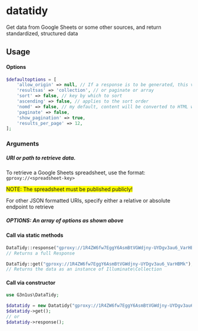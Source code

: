 # datatidy
Get data from Google Sheets or some other sources, and return standardized, structured data

## Usage

#### Options
```php
$defaultoptions = [
	'allow_origin' => null, // If a response is to be generated, this value will be applied to an Access-Control-Allow-Origin header
	'resultsas' => 'collection', // or paginate or array
	'sort' => false, // key by which to sort
	'ascending' => false, // applies to the sort order
	'nomd' => false, // my default, content will be converted to HTML with Markdown, this option disables this
	'paginate' => false,
	'show_pagination' => true,
	'results_per_page' => 12,
];
```
### Arguments

##### URI or path to retrieve data. 
To retrieve a Google Sheets spreadsheet, use the format: `gproxy://<spreadsheet-key>`

<span style="background-color: #FFFF00">NOTE: The spreadsheet must be published publicly!</span>

For other JSON formatted URIs, specify either a relative or absolute endpoint to retrieve

##### OPTIONS: An array of options as shown above

#### Call via static methods
```php
DataTidy::response("gproxy://1R4ZW6fw7EggY6AsmBtVGWdjny-UYDgv3au6_VarHBMk", ['allow_origin' => '*']);
// Returns a full Response

DataTidy::get("gproxy://1R4ZW6fw7EggY6AsmBtVGWdjny-UYDgv3au6_VarHBMk");
// Returns the data as an instance of Illuminate\Collection
```

#### Call via constructor
```php
use G3n1us\DataTidy;

$datatidy = new Datatidy("gproxy://1R4ZW6fw7EggY6AsmBtVGWdjny-UYDgv3au6_VarHBMk");
$datatidy->get();
// or
$datatidy->response();
```